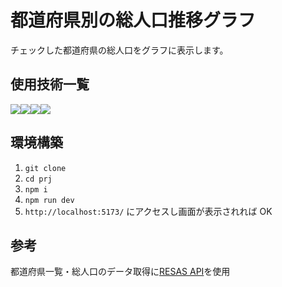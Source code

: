 # 都道府県別の総人口推移グラフ
チェックした都道府県の総人口をグラフに表示します。

## 使用技術一覧
<img src="https://img.shields.io/badge/-Vue.js-d3d3d3.svg?logo=vue.js&style=for-the-badge"><img src="https://img.shields.io/badge/-Node.js-d3d3d3.svg?logo=node.js&style=for-the-badge"><img src="https://img.shields.io/badge/-Javascript-d3d3d3.svg?logo=javascript&style=for-the-badge"><img src="https://img.shields.io/badge/-Vite-d3d3d3.svg?logo=vite&style=for-the-badge">

## 環境構築

1. `git clone` 
2. `cd prj`
3. `npm i`
4. `npm run dev`
5. `http://localhost:5173/` にアクセスし画面が表示されれば OK

## 参考
都道府県一覧・総人口のデータ取得に[RESAS API](https://opendata.resas-portal.go.jp/)を使用
